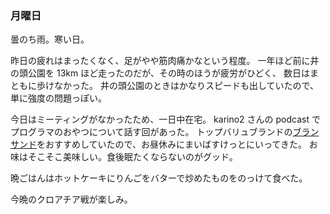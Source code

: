 ### 月曜日

曇のち雨。寒い日。

昨日の疲れはまったくなく、足がやや筋肉痛かなという程度。
一年ほど前に井の頭公園を 13km ほど走ったのだが、その時のほうが疲労がひどく、
数日はまともに歩けなかった。
井の頭公園のときはかなりスピードも出していたので、単に強度の問題っぽい。

今日はミーティングがなかったため、一日中在宅。
karino2 さんの podcast でプログラマのおやつについて話す回があった。
トップバリュブランドの[ブランサンド](https://www.topvalu.net/items/detail/4549741024372/)をおすすめしていたので、お昼休みにまいばすけっとにいってきた。
お味はそこそこ美味しい。食後眠たくならないのがグッド。

晩ごはんはホットケーキにりんごをバターで炒めたものをのっけて食べた。

今晩のクロアチア戦が楽しみ。